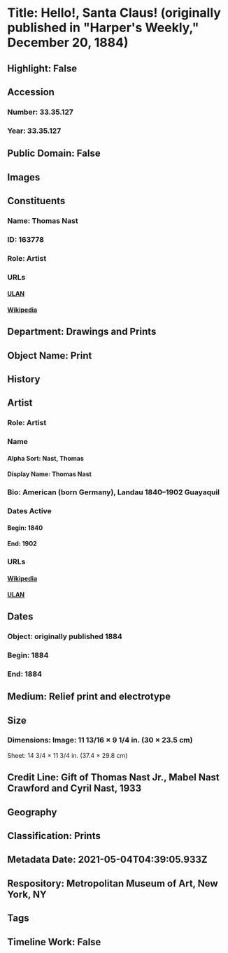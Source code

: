 # Title: Hello!, Santa Claus! (originally published in "Harper's Weekly," December 20, 1884)
## Highlight: False
## Accession
### Number: 33.35.127
### Year: 33.35.127
## Public Domain: False
## Images
## Constituents
### Name: Thomas Nast
### ID: 163778
### Role: Artist
### URLs
#### [ULAN](http://vocab.getty.edu/page/ulan/500026650)
#### [Wikipedia](https://www.wikidata.org/wiki/Q214957)
## Department: Drawings and Prints
## Object Name: Print
## History
## Artist
### Role: Artist
### Name
#### Alpha Sort: Nast, Thomas
#### Display Name: Thomas Nast
### Bio: American (born Germany), Landau 1840–1902 Guayaquil
### Dates Active
#### Begin: 1840
#### End: 1902
### URLs
#### [Wikipedia](https://www.wikidata.org/wiki/Q214957)
#### [ULAN](http://vocab.getty.edu/page/ulan/500026650)
## Dates
### Object: originally published 1884
### Begin: 1884
### End: 1884
## Medium: Relief print and electrotype
## Size
### Dimensions: Image: 11 13/16 × 9 1/4 in. (30 × 23.5 cm)
Sheet: 14 3/4 × 11 3/4 in. (37.4 × 29.8 cm)
## Credit Line: Gift of Thomas Nast Jr., Mabel Nast Crawford and Cyril Nast, 1933
## Geography
## Classification: Prints
## Metadata Date: 2021-05-04T04:39:05.933Z
## Respository: Metropolitan Museum of Art, New York, NY
## Tags
## Timeline Work: False